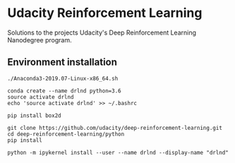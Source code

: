 # Udacity Reinforcement Learning
Solutions to the projects Udacity's Deep Reinforcement Learning Nanodegree program.

## Environment installation
```
./Anaconda3-2019.07-Linux-x86_64.sh

conda create --name drlnd python=3.6
source activate drlnd
echo 'source activate drlnd' >> ~/.bashrc 

pip install box2d

git clone https://github.com/udacity/deep-reinforcement-learning.git
cd deep-reinforcement-learning/python
pip install

python -m ipykernel install --user --name drlnd --display-name "drlnd"
```
